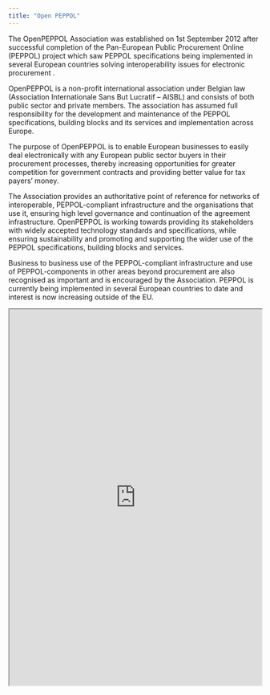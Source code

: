 ```yaml
---
title: "Open PEPPOL"
---
```


The OpenPEPPOL Association was established on 1st September 2012 after successful completion of the Pan-European Public Procurement Online (PEPPOL) project which saw PEPPOL specifications being implemented in several European countries solving interoperability issues for electronic procurement .

OpenPEPPOL is a non-profit international association under Belgian law (Association Internationale Sans But Lucratif – AISBL) and consists of both public sector and private members. The association has assumed full responsibility for the development and maintenance of the PEPPOL specifications, building blocks and its services and implementation across Europe.

The purpose of OpenPEPPOL is to enable European businesses to easily deal electronically with any European public sector buyers in their procurement processes, thereby increasing opportunities for greater competition for government contracts and providing better value for tax payers’ money.

The Association provides an authoritative point of reference for networks of interoperable, PEPPOL-compliant infrastructure and the organisations that use it, ensuring high level governance and continuation of the agreement infrastructure. OpenPEPPOL is working towards providing its stakeholders with widely accepted technology standards and specifications, while ensuring sustainability and promoting and supporting the wider use of the PEPPOL specifications, building blocks and services.

Business to business use of the PEPPOL-compliant infrastructure and use of PEPPOL-components in other areas beyond procurement are also recognised as important and is encouraged by the Association. PEPPOL is currently being implemented in several European countries to date and interest is now increasing outside of the EU.

<iframe height="750" width="100%" src="https://ewelton.github.io/ktest/wiki.html#Open%20PEPPOL"></iframe>
